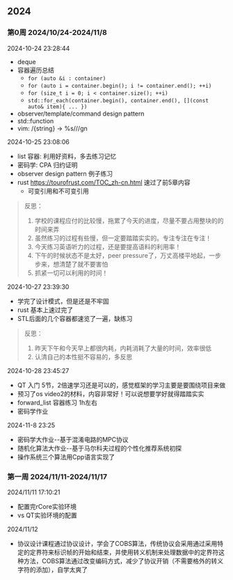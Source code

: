 ## 2024 
### 第0周 2024/10/24-2024/11/8

2024-10-24 23:28:44
- deque
- 容器遍历总结 
    - `for (auto &i : container)`
    - `for (auto i = container.begin(); i != container.end(); ++i)`
    - `for (size_t i = 0; i < container.size(); ++i)`
    - `std::for_each(container.begin(), container.end(), [](const auto& item){ ... })`
- observer/template/command design pattern
- std::function 
- vim: /{string} -> %s///gn 

2024-10-25 23:08:06
- list 容器: 利用好资料，多去练习记忆
- 密码学: CPA 归约证明
- observer design pattern 例子练习
- rust https://tourofrust.com/TOC_zh-cn.html 速过了前5章内容
    - 可变引用和不可变引用

> 反思：
> 1. 学校的课程应付的比较慢，拖累了今天的进度，尽量不要占用整块的的时间来弄
> 2. 虽然练习的过程有些慢，但一定要踏踏实实的。专注专注在专注！
> 3. 今天练习英语听力的过程，还是要提高语料的利用率！
> 4. 下午的时候状态不是太好，peer pressure了，万丈高楼平地起，一步步来，想清楚了就不要害怕
> 5. 抓紧一切可以利用的时间！

2024-10-27 23:39:30
- 学完了设计模式，但是还是不牢固
- rust 基本上速过完了
- STL后面的几个容器都速览了一遍，缺练习

> 反思：
> 1. 昨天下午和今天早上都很内耗，内耗消耗了大量的时间，效率很低
> 2. 认清自己的本性挺不容易的，多反思

2024-10-28 23:45:27
- QT 入门 5节，2倍速学习还是可以的，感觉框架的学习主要是要围绕项目来做
- 预习了os video2的材料，内容非常好！可以说想要学好就得踏踏实实
- forward_list 容器练习 1h左右
- 密码学作业


2024-11-8 23:25
- 密码学大作业--基于混淆电路的MPC协议
- 随机化算法大作业--基于马尔科夫过程的个性化推荐系统初探
- 操作系统三个算法用Cpp语言实现了

### 第一周 2024/11/11-2024/11/17

2024/11/11 17:10:21
- 配置完rCore实验环境
- vs QT实验环境的配置

2024/11/12 
- 协议设计课程通过协议设计，学会了COBS算法，传统协议会采用通过采用特定的定界符来标识帧的开始和结束，并使用转义机制来处理数据中的定界符这种方法，COBS算法通过改变编码方式，减少了协议开销（不需要格外的转义字符的添加），自学太爽了

